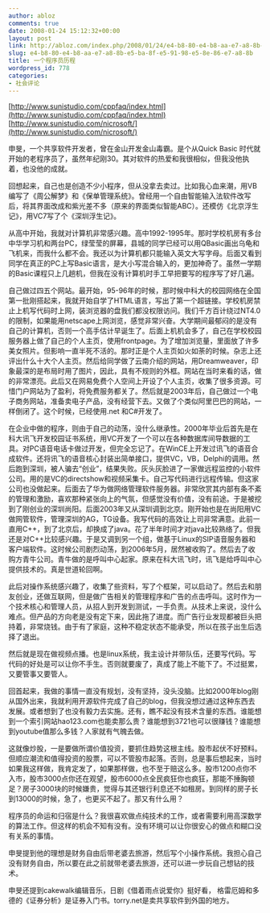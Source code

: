 ```yaml
---
author: abloz
comments: true
date: 2008-01-24 15:12:32+00:00
layout: post
link: http://abloz.com/index.php/2008/01/24/e4-b8-80-e4-b8-aa-e7-a8-8b-e5-ba-8f-e5-91-98-e5-8e-86-e7-a8-8b/
slug: e4-b8-80-e4-b8-aa-e7-a8-8b-e5-ba-8f-e5-91-98-e5-8e-86-e7-a8-8b
title: 一个程序员历程
wordpress_id: 778
categories:
- 社会评论
---
```


[http://www.sunistudio.com/cppfaq/index.html](http://www.sunistudio.com/cppfaq/index.html)  
[http://www.sunistudio.com/nicrosoft/](http://www.sunistudio.com/nicrosoft/)

申旻，一个共享软件开发者，曾在金山开发金山毒霸。是个从Quick Basic 时代就开始的老程序员了，虽然年纪刚30。其对软件的热爱和我很相似，但我没他执着，也没他的成就。

回想起来，自己也是创造不少小程序，但从没拿去卖过。比如我心血来潮，用VB编写了《周公解梦》和《保单管理系统》。曾经用一个自由智能输入法软件改写后，将其界面改成和紫光差不多（原来的界面类似智能ABC）。还模仿《北京浮生记》，用VC7写了个《深圳浮生记》。

从高中开始，我就对计算机非常感兴趣。高中1992-1995年。那时学校机房有多台中华学习机和两台PC，绿莹莹的屏幕，县城的同学已经可以用QBasic画出乌龟和飞机来，而我什么都不会。我还以为计算机都只能输入英文大写字母。后面又看到同学在真正的PC上写Basic语言，是大小写混合输入的，更加神奇了。虽然一学期的Basic课程只上几趟机，但我在没有计算机时手工早把要写的程序写了好几遍。

自己做过四五个网站。最开始，95-96年的时候，那时候中科大的校园网络在全国第一批刚搭起来，我就开始自学了HTML语言，写出了第一个超链接。学校机房禁止上机写代码时上网，装浏览器的盘我们都没权限访问。我们千方百计绕过NT4.0的限制，如果能用netscape上网浏览，感觉非常兴奋。大学期间最郁闷的是没有自己的计算机，否则一个高手估计早诞生了。后面上机机会多了，自己在学校校园服务器上做了自己的个人主页，使用frontpage。为了增加浏览量，里面放了许多美女照片。但影响一直半死不活的。那时正是个人主页如火如荼的时候。杂志上还评出什么十大个人主页。然后给同学做了云南介绍的网站，用Dreamweaver，印象最深的是布局时用了图片，因此，具有不规则的外框。网站在当时来看的话，做的非常漂亮。此后又在网易免费个人空间上开设了个人主页，收集了很多资源。可惜门户网站为了盈利，将免费服务都关了。然后就是2003年后，自己做过一个电子商务网站，准备卖电子产品，没有经营下去。又做了个类似阿里巴巴的网站，一样倒闭了。这个时候，已经使用.net 和C#开发了。

在企业中做的程序，则由于自己的动荡，没什么继承性。2000年毕业后首先是在科大讯飞开发校园证书系统，用VC开发了一个可以在各种数据库间导数据的工具。对PC语音电话卡做过开发，但完全忘记了。在WinCE上开发过讯飞的语音合成软件。还将讯飞的语音核心封装出简单接口，提供VC，VB，Delphi的调用。然后跑到深圳，被人骗去“创业”，结果失败。灰头灰脸进了一家做远程监控的小软件公司。用的是VC的directshow和视频采集卡。自己写代码进行远程传输。但这家公司也没做起来。后面去了华为做网络管理软件服务器。非常欣赏其内部有条不紊的管理和激励，喜欢那种紧张向上的气氛，但感觉没有价值，没有前途。于是被挖到了刚创业的深圳尚阳。后面2003年又从深圳调到北京。刚开始也是在尚阳用VC做网管软件，管理深圳的AG，TG设备。我写代码的高效让上司非常满意。此前一直用C++，到了北京后，却换成了java。花了半年时间才对java比较熟络了。但我还是对C++比较感兴趣。于是又调到另一个组，做基于Linux的SIP语音服务器和客户端软件。这时候公司剧烈动荡，到2006年5月，居然被收购了。然后去了收购方青牛公司。青牛做的是呼叫中心起家。原来在科大讯飞时，讯飞是给呼叫中心提供技术的。真是世道轮回啊。

此后对操作系统感兴趣了，收集了些资料，写了个框架，可以启动了。然后去和朋友创业，还做互联网，但是做广告相关的管理程序和广告的点击呼叫。这时作为一个技术核心和管理人员，从招人到开发到测试，一手负责。从技术上来说，没什么难点。但产品的方向老是没有定下来，因此拖了进度。而广告行业发现都被巨头把持着，非常烧钱。由于有了家庭，这种不稳定状态不能承受，所以在孩子出生后选择了退出。

然后就是现在做视频点播。也是linux系统，我主设计并带队伍，还要写代码。写代码的好处是可以让你不手生。否则就要废了，真成了能上不能下了。不过挺累，又要管事又要管人。

回首起来，我做的事情一直没有规划，没有坚持，没头没脑。比如2000年blog刚从国外出来，我就利用开源软件完成了自己的blog，但我没想过通过这种东西去发展。或者想到了也没有毅力去实施。还有，瞧不起没有技术含量的东西。谁能想到一个索引网站hao123.com也能卖那么贵？谁能想到3721也可以很赚钱？谁能想到youtube值那么多钱？人家就有气魄去做。

这就像炒股，一是要做所谓价值投资，要抓住趋势这根主线。股市起伏不好预料。但顺应潮流和值得投资的股票，可以不管股市起落。否则，总是事后想起来，当时如果我这样做，我肯定发了，如果那样做，也不至于赔这么多。股市1200点你不入市，股市3000点你还在观望，股市6000点全民疯狂你也疯狂，那能不捶胸顿足？房子3000块的时候嫌贵，觉得与其还银行利息还不如租房。到同样的房子长到13000的时候，急了，也更买不起了。那又有什么用？

程序员的命运和归宿是什么？我很喜欢做点纯技术的工作，或者需要利用高深数学的算法工作。但这样的机会不知有没有。没有环境可以让你很安心的做点和糊口没有关系的事情。

申旻提到他的理想是财务自由后带老婆去旅游，然后写个小操作系统。我担心自己没有财务自由，所以要在此之前就带老婆去旅游，还可以进一步玩自己想钻的技术。

申旻还提到cakewalk编辑音乐，日剧《借着雨点说爱你》挺好看， 格雷厄姆和多德的《证券分析》是证券入门书。torry.net是卖共享软件到外国的地方。
